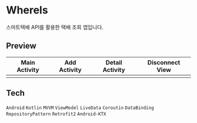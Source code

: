 # WhereIs
스마트택배 API를 활용한 택배 조회 앱입니다.<br>


## Preview

|Main Activity|Add Activity|Detail Activity|Disconnect View|
|------|---|---|---|
|||||


## Tech
`Android` `Kotlin` `MVVM` `ViewModel` `LiveData` `Coroutin` `DataBinding` `RepositoryPattern` `Retrofit2` `Android-KTX`
